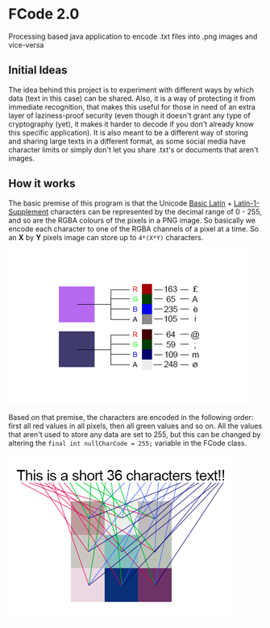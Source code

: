 # FCode 2.0
Processing based java application to encode .txt files into .png images and vice-versa

## Initial Ideas
The idea behind this project is to experiment with different ways by which data (text in this case) can be shared. Also, it is a way of protecting it from immediate recognition, that makes this useful for those in need of an extra layer of laziness-proof security (even though it doesn't grant any type of cryptography (yet), it makes it harder to decode if you don't already know this specific application). It is also meant to be a different way of storing and sharing large texts in a different format, as some social media have character limits or simply don't let you share .txt's or documents that aren't images.

## How it works
The basic premise of this program is that the Unicode [Basic Latin](https://www.ssec.wisc.edu/~tomw/java/unicode.html#x0000) + [Latin-1-Supplement](https://www.ssec.wisc.edu/~tomw/java/unicode.html#x0080) characters can be represented by the decimal range of 0 - 255, and so are the RGBA colours of the pixels in a PNG image. So basically we encode each character to one of the RGBA channels of a pixel at a time. So an **X** by **Y** pixels image can store up to ```4*(X*Y)``` characters.

![The image shows how eight characters are encoded in the RGBA colors of two pixels](https://github.com/gntlechaos/FCode/blob/master/ProjectImages/scheme.png?raw=true)

Based on that premise, the characters are encoded in the following order: first all red values in all pixels, then all green values and so on. All the values that aren't used to store any data are set to 255, but this can be changed by altering the ```final int nullCharCode = 255;``` variable in the FCode class.

![The image shows how a 36 characters text can be stored in a 3 by 3 pixels image ](https://github.com/gntlechaos/FCode/blob/master/ProjectImages/scheme2.png?raw=true)
